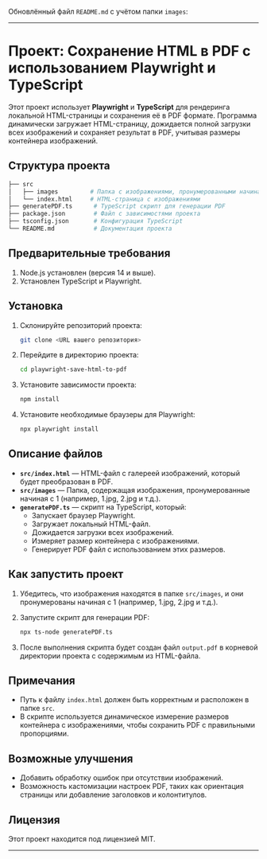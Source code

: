 Обновлённый файл `README.md` с учётом папки `images`:

---

# Проект: Сохранение HTML в PDF с использованием Playwright и TypeScript

Этот проект использует **Playwright** и **TypeScript** для рендеринга локальной HTML-страницы и сохранения её в PDF формате. Программа динамически загружает HTML-страницу, дожидается полной загрузки всех изображений и сохраняет результат в PDF, учитывая размеры контейнера изображений.

## Структура проекта

```bash
├── src
│   ├── images         # Папка с изображениями, пронумерованными начиная с 1 (например, 1.jpg)
│   └── index.html     # HTML-страница с изображениями
├── generatePDF.ts      # TypeScript скрипт для генерации PDF
├── package.json        # Файл с зависимостями проекта
├── tsconfig.json       # Конфигурация TypeScript
└── README.md           # Документация проекта
```

## Предварительные требования

1. Node.js установлен (версия 14 и выше).
2. Установлен TypeScript и Playwright.

## Установка

1. Склонируйте репозиторий проекта:

   ```bash
   git clone <URL вашего репозитория>
   ```

2. Перейдите в директорию проекта:

   ```bash
   cd playwright-save-html-to-pdf
   ```

3. Установите зависимости проекта:

   ```bash
   npm install
   ```

4. Установите необходимые браузеры для Playwright:

   ```bash
   npx playwright install
   ```

## Описание файлов

- **`src/index.html`** — HTML-файл с галереей изображений, который будет преобразован в PDF.
- **`src/images`** — Папка, содержащая изображения, пронумерованные начиная с 1 (например, 1.jpg, 2.jpg и т.д.).
- **`generatePDF.ts`** — скрипт на TypeScript, который:
  - Запускает браузер Playwright.
  - Загружает локальный HTML-файл.
  - Дожидается загрузки всех изображений.
  - Измеряет размер контейнера с изображениями.
  - Генерирует PDF файл с использованием этих размеров.

## Как запустить проект

1. Убедитесь, что изображения находятся в папке `src/images`, и они пронумерованы начиная с 1 (например, 1.jpg, 2.jpg и т.д.).
2. Запустите скрипт для генерации PDF:

   ```bash
   npx ts-node generatePDF.ts
   ```

3. После выполнения скрипта будет создан файл `output.pdf` в корневой директории проекта с содержимым из HTML-файла.

## Примечания

- Путь к файлу `index.html` должен быть корректным и расположен в папке `src`.
- В скрипте используется динамическое измерение размеров контейнера с изображениями, чтобы сохранить PDF с правильными пропорциями.

## Возможные улучшения

- Добавить обработку ошибок при отсутствии изображений.
- Возможность кастомизации настроек PDF, таких как ориентация страницы или добавление заголовков и колонтитулов.

## Лицензия

Этот проект находится под лицензией MIT.

---

